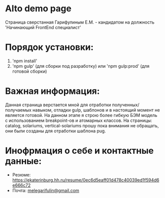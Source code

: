 # Alto demo page
Страница сверстанная Гарифулиным Е.М. - кандидатом на должность 'Начинающий FrontEnd специалист'

Порядок установки:
========================
1.	 'npm install'
2.	 'npm gulp' (для сборки под разработку) или 'npm gulp:prod' (для готовой сборки)

Важная информация:
========================
Данная страница верстается мной для отработки полученных/получаемых навыком, отладки gulp, шаблонов и в настоящий момент не является готовой. На данном этапе я строю более гибкую БЭМ модель с использованием breakpoint-ов и атомарных классов. На страницы: catalog, solariums, vertical-solariums прошу пока внимания не обращать, они были созданы для отработки шаблона pug.

Инофрмация о себе и контактные данные:
========================
* Резюме: https://ekaterinburg.hh.ru/resume/0ec6d5eaff01d478c40039ed1f594d6e666c72
* Почта: melegarifulin@gmail.com
